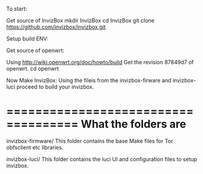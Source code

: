 To start:

Get source of InvizBox
 mkdir InvizBox
 cd InvizBox
 git clone https://github.com/invizbox/invizbox.git
 

Setup build ENV:

Get source of openwrt:

Using http://wiki.openwrt.org/doc/howto/build
Get the revision 87849d7 of openwrt.
cd openwrt

Now Make InvizBox:
Using the fileis from the invizbox-firware and invizbox-luci proceed to build your invizbox.

====================================
What the folders are
====================================
invizbox-firmware/
 This folder contains the base Make files for Tor obfsclient etc libraries. 

invizbox-luci/
 This folder contains the luci UI and configuration files to setup invizbox.

